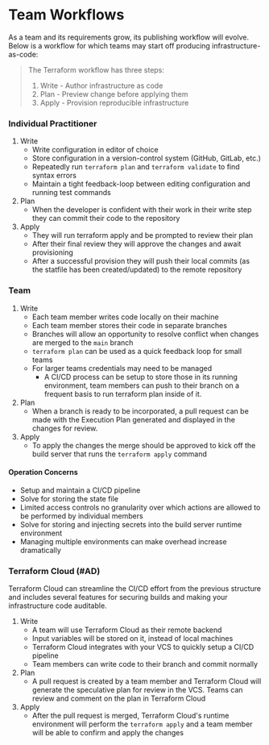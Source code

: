 # Team Workflows

As a team and its requirements grow, its publishing workflow will evolve. Below
is a workflow for which teams may start off producing infrastructure-as-code:

> The Terraform workflow has three steps:
>
> 1. Write - Author infrastructure as code
> 2. Plan - Preview change before applying them
> 3. Apply - Provision reproducible infrastructure

### Individual Practitioner

1. Write
   - Write configuration in editor of choice
   - Store configuration in a version-control system (GitHub, GitLab, etc.)
   - Repeatedly run `terraform plan` and `terraform validate` to find syntax
     errors
   - Maintain a tight feedback-loop between editing configuration and running test
     commands
2. Plan
   - When the developer is confident with their work in their write step they can
     commit their code to the repository
3. Apply
   - They will run terraform apply and be prompted to review their plan
   - After their final review they will approve the changes and await provisioning
   - After a successful provision they will push their local commits (as the statfile
     has been created/updated) to the remote repository

### Team

1. Write
   - Each team member writes code locally on their machine
   - Each team member stores their code in separate branches
   - Branches will allow an opportunity to resolve conflict when changes are
     merged to the `main` branch
   - `terraform plan` can be used as a quick feedback loop for small teams
   - For larger teams credentials may need to be managed
     - A CI/CD process can be setup to store those in its running environment,
       team members can push to their branch on a frequent basis to run terraform
       plan inside of it.
2. Plan
   - When a branch is ready to be incorporated, a pull request can be made with
     the Execution Plan generated and displayed in the changes for review.
3. Apply
   - To apply the changes the merge should be approved to kick off the build server
     that runs the `terraform apply` command

#### Operation Concerns

- Setup and maintain a CI/CD pipeline
- Solve for storing the state file
- Limited access controls no granularity over which actions are allowed to be
  performed by individual members
- Solve for storing and injecting secrets into the build server runtime environment
- Managing multiple environments can make overhead increase dramatically

### Terraform Cloud (#AD)

Terraform Cloud can streamline the CI/CD effort from the previous structure and
includes several features for securing builds and making your infrastructure code
auditable.

1. Write
   - A team will use Terraform Cloud as their remote backend
   - Input variables will be stored on it, instead of local machines
   - Terraform Cloud integrates with your VCS to quickly setup a CI/CD pipeline
   - Team members can write code to their branch and commit normally
2. Plan
   - A pull request is created by a team member and Terraform Cloud will generate
     the speculative plan for review in the VCS. Teams can review and comment on the
     plan in Terraform Cloud
3. Apply
   - After the pull request is merged, Terraform Cloud's runtime environment will
     perform the `terraform apply` and a team member will be able to confirm and apply
     the changes
